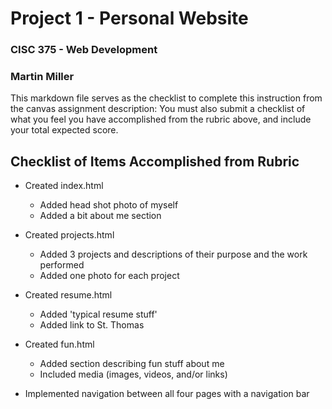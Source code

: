 # Project 1 - Personal Website
### CISC 375 - Web Development
### Martin Miller

This markdown file serves as the checklist to complete this instruction from the canvas assignment description: You must also submit a checklist of what you feel you have accomplished from the rubric above, and include your total expected score. 

## Checklist of Items Accomplished from Rubric
- Created index.html
    - Added head shot photo of myself
    - Added a bit about me section
- Created projects.html
    - Added 3 projects and descriptions of their purpose and the work performed
    - Added one photo for each project
- Created resume.html
    - Added 'typical resume stuff'
    - Added link to St. Thomas
- Created fun.html
    - Added section describing fun stuff about me
    - Included media (images, videos, and/or links)


- Implemented navigation between all four pages with a navigation bar